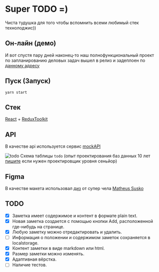 # Super TODO =)
Чиста тудушка для того чтобы вспомнить всеми любимый стек технолоджис))
## Он-лайн (демо)
И вот спустя пару дней наконец-то наш полнофункциональный проект по запланированию деловых задач вышел в релиз и задеплоен по [данному адресу](https://super-todo-two.vercel.app/)
## Пуск (Запуск)
`yarn start`

## Стек
[React](https://ru.reactjs.org/) + [ReduxToolkit](https://redux-toolkit.js.org/)

## API
В качестве api используется сервис [mockAPI](https://mockapi.io)<br>

![todo](https://i.ibb.co/h13dTk0/2023-02-18-22-15-00.png)
Схема таблицы `todo` (oпыт проектирования баз данных 10 лет [пишите](https://t.me/ckofkwkfoflowp) если нужен проектировщик уровня сеньйор)

## Figma
В качестве макета использовал [диз](https://www.figma.com/file/4C2WCWZaTWNOJVCH8o6YRu/ToDo-List-%F0%9F%91%85-(Community)?t=rvGm3O5x30HmEt31-1) от супер чела [Matheus Susko](https://www.behance.net/comingtrolls)

## TODO
- [x] Заметка имеет содержимое и контент в формате plain text.
- [x] Новая заметка создается с помощью кнопки Add, расположенной где-нибудь на странице.
- [x] Любую заметку можно отредактировать и удалить.
- [ ] Информация о положении и содержимом заметок сохраняется в localstorage. 
- [x] Контент заметки в виде markdown или html.
- [x] Размер заметки можно изменять.
- [x] Адаптивная вёрстка.
- [ ] Наличие тестов.
